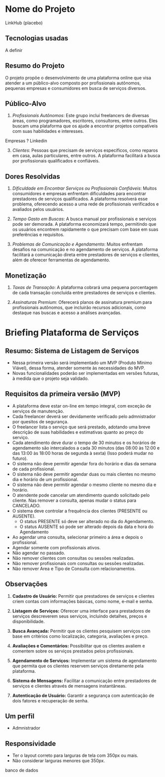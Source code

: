 # Nome do Projeto

LinkHub (placebo)

## Tecnologias usadas

A definir

## Resumo do Projeto

O projeto propõe o desenvolvimento de uma plataforma online que visa atender a um público-alvo composto por profissionais autônomos, pequenas empresas e consumidores em busca de serviços diversos. 

## Público-Alvo

1. *Profissionais Autônomos*: Este grupo inclui freelancers de diversas áreas, como programadores, escritores, consultores, entre outros. Eles buscam uma plataforma que os ajude a encontrar projetos compatíveis com suas habilidades e interesses. 

Empresas ? Linkedin 

3. *Clientes*: Pessoas que precisam de serviços específicos, como reparos em casa, aulas particulares, entre outros. A plataforma facilitará a busca por profissionais qualificados e confiáveis. 

## Dores Resolvidas

1. *Dificuldade em Encontrar Serviços ou Profissionais Confiáveis*: Muitos consumidores e empresas enfrentam dificuldades para encontrar prestadores de serviços qualificados. A plataforma resolverá esse problema, oferecendo acesso a uma rede de profissionais verificados e avaliados pelos usuários. 

2. *Tempo Gasto em Buscas*: A busca manual por profissionais e serviços pode ser demorada. A plataforma economizará tempo, permitindo que os usuários encontrem rapidamente o que precisam com base em suas preferências e requisitos. 

3. *Problemas de Comunicação e Agendamento*: Muitos enfrentam desafios na comunicação e no agendamento de serviços. A plataforma facilitará a comunicação direta entre prestadores de serviços e clientes, além de oferecer ferramentas de agendamento. 

## Monetização

1. *Taxas de Transação*: A plataforma cobrará uma pequena porcentagem de cada transação concluída entre prestadores de serviços e clientes. 

2. *Assinaturas Premium*: Oferecerá planos de assinatura premium para profissionais autônomos, que incluirão recursos adicionais, como destaque nas buscas e acesso a análises avançadas. 

# Briefing Plataforma de Serviços
## Resumo: Sistema de Listagem de Serviços
- Nessa primeira versão será implementado um MVP (Produto Mínimo Viável), dessa forma, atender somente às necessidades do MVP.
- Novas funcionalidades poderão ser implementadas em versões futuras, à medida que o projeto seja validado.

## Requisitos da primeira versão (MVP)
 - A plataforma deve estar on-line em tempo integral, com exceção de serviços de manutenção.
  - Cada freelancer deverá ser devidamente verificado pelo admnistrador por quesitos de segurança.
  - O freelancer lista o serviço que será prestado, adotando uma breve descrição de suas habilidades e estimativas quanto ao preço do serviço.
  - Cada atendimento deve durar o tempo de 30 minutos e os horários de agendamento são intercalados a cada 30 minutos (das 08:00 às 12:00 e das 13:00 às 18:00 horas de segunda à sexta) (Isso poderá mudar no futuro).
  - O sistema não deve permitir agendar fora do horário e dias da semana de cada profissional.
  - O sistema não deve permitir agendar duas ou mais clientes no mesmo dia e horário de um profissional.
  - O sistema não deve permitir agendar o mesmo cliente no mesmo dia e horário.
  - O atendente pode cancelar um atendimento quando solicitado pelo cliente. Nas remover a consulta, apenas mudar o status para CANCELADO.
  - O sistema deve controlar a frequência dos clientes (PRESENTE ou AUSENTE).
    - O status PRESENTE só deve ser alterado no dia do Agendamento. 
    - O status AUSENTE só pode ser alterado depois da data e hora do Agendamento
  - Ao agendar uma consulta, selecionar primeiro a área e depois o profissional.
  - Agendar somente com profissionais ativos.
  - Não agendar no passado.
  - Não remover clientes com consultas ou sessões realizadas.
  - Não remover profissionais com consultas ou sessões realizadas.
  - Não remover Area e Tipo de Consulta com relacionamentos.
 
## Observações
1. **Cadastro de Usuário:** Permitir que prestadores de serviços e clientes criem contas com informações básicas, como nome, e-mail e senha. 

2. **Listagem de Serviços:** Oferecer uma interface para prestadores de serviços descreverem seus serviços, incluindo detalhes, preços e disponibilidade. 

3. **Busca Avançada:** Permitir que os clientes pesquisem serviços com base em critérios como localização, categoria, avaliações e preço. 

4. **Avaliações e Comentários:** Possibilitar que os clientes avaliem e comentem sobre os serviços prestados pelos profissionais. 

5. **Agendamento de Serviços:** Implementar um sistema de agendamento que permita que os clientes reservem serviços diretamente pela plataforma. 

6. **Sistema de Mensagens:** Facilitar a comunicação entre prestadores de serviços e clientes através de mensagens instantâneas.

7. **Autenticação de Usuário:** Garantir a segurança com autenticação de dois fatores e recuperação de senha.

## Um perfil
- Admnistrador

## Responsividade
- Ter o layout correto para larguras de tela com 350px ou mais.
- Não considerar larguras menores que 350px. 

banco de dados
